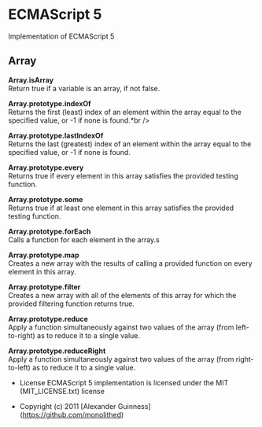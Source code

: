 # ECMAScript 5

Implementation of ECMAScript 5

## Array

**Array.isArray**<br />
Return true if a variable is an array, if not false.<br />

**Array.prototype.indexOf**<br />
Returns the first (least) index of an element within the array equal to the specified value, or -1 if none is found.*br />

**Array.prototype.lastIndexOf**<br />
Returns the last (greatest) index of an element within the array equal to the specified value, or -1 if none is found.<br />

**Array.prototype.every**<br />
Returns true if every element in this array satisfies the provided testing function.<br />

**Array.prototype.some**<br />
Returns true if at least one element in this array satisfies the provided testing function.<br />

**Array.prototype.forEach**<br />
Calls a function for each element in the array.s<br />

**Array.prototype.map**<br />
Creates a new array with the results of calling a provided function on every element in this array.<br />

**Array.prototype.filter**<br />
Creates a new array with all of the elements of this array for which the provided filtering function returns true.<br />

**Array.prototype.reduce**<br />
Apply a function simultaneously against two values of the array (from left-to-right) as to reduce it to a single value.<br />

**Array.prototype.reduceRight**<br />
Apply a function simultaneously against two values of the array (from right-to-left) as to reduce it to a single value.<br />

* License
   ECMAScript 5 implementation is licensed under the MIT (MIT_LICENSE.txt) license

* Copyright (c) 2011 [Alexander Guinness] (https://github.com/monolithed)
